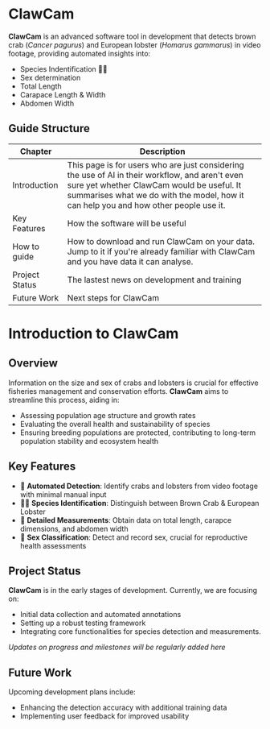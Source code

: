 # ClawCam

**ClawCam** is an advanced software tool in development that detects brown crab (_Cancer pagurus_) and European lobster (_Homarus gammarus_) in video footage, providing automated insights into: 
- Species Indentification 🦞🦀
- Sex determination
- Total Length 
- Carapace Length & Width 
- Abdomen Width

## Guide Structure

| Chapter | Description 
|-----------------|-----------------|
| Introduction    | This page is for users who are just considering the use of AI in their workflow, and aren't even sure yet whether ClawCam would be useful. It summarises what we do with the model, how it can help you and how other people use it.    | 
| Key Features | How the software will be useful
| How to guide   | How to download and run ClawCam on your data. Jump to it if you're already familiar with ClawCam and you have data it can analyse.   |  
| Project Status | The lastest news on development and training
| Future Work | Next steps for ClawCam

# Introduction to ClawCam

## Overview

Information on the size and sex of crabs and lobsters is crucial for effective fisheries management and conservation efforts. **ClawCam** aims to streamline this process, aiding in:
- Assessing population age structure and growth rates
- Evaluating the overall health and sustainability of species
- Ensuring breeding populations are protected, contributing to long-term population stability and ecosystem health

## Key Features

- 👀 **Automated Detection**: Identify crabs and lobsters from video footage with minimal manual input
- 🦞🦀 **Species Identification**: Distinguish between Brown Crab & European Lobster
- 📏 **Detailed Measurements**: Obtain data on total length, carapce dimensions, and abdomen width
- 🧡 **Sex Classification**: Detect and record sex, crucial for reproductive health assessments

## Project Status

**ClawCam** is in the early stages of development. Currently, we are focusing on:
- Initial data collection and automated annotations
- Setting up a robust testing framework
- Integrating core functionalities for species detection and measurements.

_Updates on progress and milestones will be regularly added here_

## Future Work

Upcoming development plans include:
- Enhancing the detection accuracy with additional training data
- Implementing user feedback for improved usability
